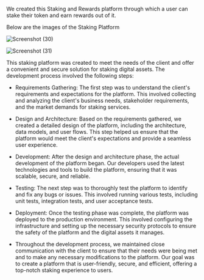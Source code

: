 We created this Staking and Rewards platform through which a user can stake their token and earn rewards out of it.

Below are the images of the Staking Platform

![Screenshot (30)](https://user-images.githubusercontent.com/104678268/216811619-6f8a88b6-bd9c-4a4e-a664-262a72872f05.png)


![Screenshot (31)](https://user-images.githubusercontent.com/104678268/216811624-b0a253d1-ff75-4176-b3bd-da2867a147e9.png)


This staking platform was created to meet the needs of the client and offer a convenient and secure solution for staking digital assets. The development process involved the following steps:

- Requirements Gathering: The first step was to understand the client's requirements and expectations for the platform. This involved collecting and analyzing the client's business needs, stakeholder requirements, and the market demands for staking services.

- Design and Architecture: Based on the requirements gathered, we created a detailed design of the platform, including the architecture, data models, and user flows. This step helped us ensure that the platform would meet the client's expectations and provide a seamless user experience.

- Development: After the design and architecture phase, the actual development of the platform began. Our developers used the latest technologies and tools to build the platform, ensuring that it was scalable, secure, and reliable.

- Testing: The next step was to thoroughly test the platform to identify and fix any bugs or issues. This involved running various tests, including unit tests, integration tests, and user acceptance tests.

- Deployment: Once the testing phase was complete, the platform was deployed to the production environment. This involved configuring the infrastructure and setting up the necessary security protocols to ensure the safety of the platform and the digital assets it manages.

- Throughout the development process, we maintained close communication with the client to ensure that their needs were being met and to make any necessary modifications to the platform. Our goal was to create a platform that is user-friendly, secure, and efficient, offering a top-notch staking experience to users.

